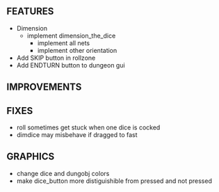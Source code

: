 ## FEATURES
- Dimension
    - implement dimension_the_dice
        - implement all nets
        - implement other orientation
- Add SKIP button in rollzone
- Add ENDTURN button to dungeon gui

## IMPROVEMENTS

## FIXES
- roll sometimes get stuck when one dice is cocked
- dimdice may misbehave if dragged to fast

## GRAPHICS
- change dice and dungobj colors
- make dice_button more distiguishible from pressed and not pressed
